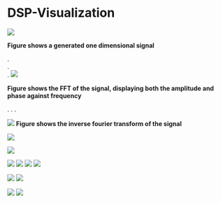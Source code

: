 # DSP-Visualization

![](Results/1-D%20signal.png)

   **Figure shows a generated one dimensional signal**
   
.   
.   
.
![](Results/FFT.png)

  **Figure shows the FFT of the signal, displaying both the amplitude and phase against frequency**

.
.
.

![](Results/inv_ft.png)
  **Figure shows the inverse fourier transform of the signal**

![](Results/complex_sig.png)

![](Results/inv_fft.png)

![](Images/lake.jpg)
![](Results/lake_lp_filter.png)
![](Results/lake_amp.png)
![](Results/lake_phase.png)

![](Results/lake_compress.png)
![](Results/lake_whitened.png)

![](Images/cat.jpg)
![](Results/snow_edge.png)

[](Results/snow_fb1.png)

[](Results/snow_fb2.png)

[](Results/snow_combo_fb.png)






